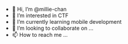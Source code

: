 - 👋 Hi, I’m @millie-chan
- 👀 I’m interested in CTF
- 🌱 I’m currently learning mobile development
- 💞️ I’m looking to collaborate on ...
- 📫 How to reach me ...

<!---
millie-chan/millie-chan is a ✨ special ✨ repository because its `README.md` (this file) appears on your GitHub profile.
You can click the Preview link to take a look at your changes.
--->
